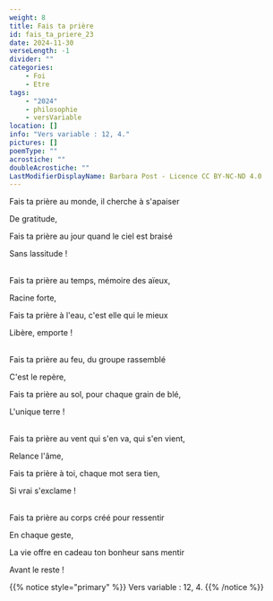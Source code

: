 ```yaml
---
weight: 8
title: Fais ta prière
id: fais_ta_priere_23
date: 2024-11-30
verseLength: -1
divider: ""
categories:
    - Foi
    - Etre
tags:
    - "2024"
    - philosophie
    - versVariable
location: []
info: "Vers variable : 12, 4."
pictures: []
poemType: ""
acrostiche: ""
doubleAcrostiche: ""
LastModifierDisplayName: Barbara Post - Licence CC BY-NC-ND 4.0
---
```

Fais ta prière au monde, il cherche à s'apaiser

De gratitude,

Fais ta prière au jour quand le ciel est braisé

Sans lassitude !

 \
Fais ta prière au temps, mémoire des aïeux,

Racine forte,

Fais ta prière à l'eau, c'est elle qui le mieux

Libère, emporte !

 \
Fais ta prière au feu, du groupe rassemblé

C'est le repère,

Fais ta prière au sol, pour chaque grain de blé,

L'unique terre !

 \
Fais ta prière au vent qui s'en va, qui s'en vient,

Relance l'âme,

Fais ta prière à toi, chaque mot sera tien,

Si vrai s'exclame !

 \
Fais ta prière au corps créé pour ressentir

En chaque geste,

La vie offre en cadeau ton bonheur sans mentir

Avant le reste !

<!-- FM:Snippet:Start data:{"id":"_simpleNotice","fields":[{"name":"content","value":"Vers variable : 12, 4."}]} -->
{{% notice style="primary" %}}
Vers variable : 12, 4.
{{% /notice %}}
<!-- FM:Snippet:End -->